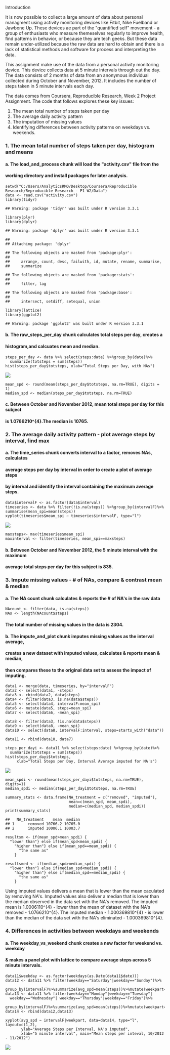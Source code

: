 Introduction

It is now possible to collect a large amount of data about personal
managment using activity monitoring devices like Fitbit, Nike Fuelband
or Jawbone Up. These devices ae part of the "quantified self" movement -
a group of enthusiasts who measure themeselves regularly to improve
health, find patterns in behavior, or because they are tech geeks. But
these data remain under-utilized because the raw data are hard to obtain
and there is a lack of statistical methods and software for process and
interpreting the data.

This assignment make use of the data from a personal activity monitoring
device. This device collects data at 5 minute intervals through out the
day. The data consists of 2 months of data from an anonymous individual
collected during October and November, 2012. It includes the number of
steps taken in 5 minute intervals each day.

The data comes from Coursera, Reproducible Research, Week 2 Project
Assignment. The code that follows explores these key issues:

1.  The mean total number of steps taken per day
2.  The average daily activity pattern
3.  The imputation of missing values
4.  Identifying differences between activity patterns on weekdays vs.
    weekends.

### 1. The mean total number of steps taken per day, histogram and means

#### a. The load\_and\_process chunk will load the "activity.csv" file from the

#### working directory and install packages for later analysis.

    setwd("C:/Users/AnalyticsRMO/Desktop/Coursera/Reproducible Research/Reproducible Research - P1 W2/Data")
    data <- read.csv("activity.csv")
    library(tidyr)

    ## Warning: package 'tidyr' was built under R version 3.3.1

    library(plyr)
    library(dplyr)

    ## Warning: package 'dplyr' was built under R version 3.3.1

    ## 
    ## Attaching package: 'dplyr'

    ## The following objects are masked from 'package:plyr':
    ## 
    ##     arrange, count, desc, failwith, id, mutate, rename, summarise,
    ##     summarize

    ## The following objects are masked from 'package:stats':
    ## 
    ##     filter, lag

    ## The following objects are masked from 'package:base':
    ## 
    ##     intersect, setdiff, setequal, union

    library(lattice)
    library(ggplot2)

    ## Warning: package 'ggplot2' was built under R version 3.3.1

#### b. The raw\_steps\_per\_day chunk calculates total steps per day, creates a

#### histogram,and calcuates mean and median.

    steps_per_day <- data %>% select(steps:date) %>%group_by(date)%>%
      summarize(totsteps = sum(steps))
    hist(steps_per_day$totsteps, xlab="Total Steps per Day, with NAs")

![](PA1-template_files/figure-markdown_strict/raw_steps_per_day-1.png)

    mean_spd <- round(mean(steps_per_day$totsteps, na.rm=TRUE), digits = 1)
    median_spd <- median(steps_per_day$totsteps, na.rm=TRUE)

#### c. Between October and November 2012, mean total steps per day for this subject

#### is 1.0766210^{4}.The median is 10765.

### 2. The average daily activity pattern - plot average steps by interval, find max

#### a. The time\_series chunk converts interval to a factor, removes NAs, calculates

#### average steps per day by interval in order to create a plot of average steps

#### by interval and identify the interval containing the maximum average steps.

    data$intervalF <- as.factor(data$interval)
    timeseries <- data %>% filter(!is.na(steps)) %>%group_by(intervalF)%>% summarise(mean_spi=mean(steps))
    xyplot(timeseries$mean_spi ~ timeseries$intervalF, type="l")

![](PA1-template_files/figure-markdown_strict/time_series-1.png)

    maxsteps<- max(timeseries$mean_spi)
    maxinterval <- filter(timeseries, mean_spi==maxsteps)

#### b. Between October and November 2012, the 5 minute interval with the maximum

#### average total steps per day for this subject is 835.

### 3. Impute missing values - \# of NAs, compare & contrast mean & median

#### a. The NA count chunk calculates & reports the \# of NA's in the raw data

    NAcount <- filter(data, is.na(steps))
    NAs <- length(NAcount$steps)

#### The total number of missing values in the data is 2304.

#### b. The impute\_and\_plot chunk imputes missing values as the interval average,

#### creates a new dataset with imputed values, calculates & reports mean & median,

#### then compares these to the original data set to assess the impact of imputing.

    data1 <- merge(data, timeseries, by="intervalF") 
    data2 <- select(data1, -steps) 
    data3 <- cbind(data2, data$steps)
    data4 <- filter(data3, is.na(data$steps)) 
    data5 <- select(data4, intervalF:mean_spi) 
    data6 <- mutate(data5, steps=mean_spi) 
    data7 <- select(data6, -mean_spi) 

    data8 <- filter(data3, !is.na(data$steps)) 
    data9 <- select(data8, -mean_spi) 
    data10 <- select(data8, intervalF:interval, steps=starts_with("data"))

    data11 <- rbind(data10, data7) 

    steps_per_dayi <- data11 %>% select(steps:date) %>%group_by(date)%>%
      summarize(totsteps = sum(steps))
    hist(steps_per_dayi$totsteps, 
         xlab="Total Steps per Day, Interval Average imputed for NA's")

![](PA1-template_files/figure-markdown_strict/impute_and_plot-1.png)

    mean_spdi <- round(mean(steps_per_dayi$totsteps, na.rm=TRUE), digits=1)
    median_spdi <- median(steps_per_dayi$totsteps, na.rm=TRUE)

    summary_stats <- data.frame(NA_treatment = c("removed", "imputed"),
                                mean=c(mean_spd, mean_spdi),
                                median=c(median_spd, median_spdi))
    print(summary_stats)

    ##   NA_treatment    mean  median
    ## 1      removed 10766.2 10765.0
    ## 2      imputed 10006.1 10003.7

    resultsm <- if(mean_spd>mean_spdi) {
      "lower than"} else if(mean_spd<mean_spdi) {
        "higher than"} else if(mean_spd==mean_spdi) {
          "the same as"
        } 

    resultsmed <- if(median_spd>median_spdi) {
      "lower than"} else if(median_spd<median_spdi) {
        "higher than"} else if(median_spd==median_spdi) {
          "the same as"
        }            

Using imputed values delivers a mean that is lower than the mean
caculated by removing NA's. Imputed values also deliver a median that is
lower than the median observed in the data set with the NA's removed.
The imputed mean is 1.0006110^{4} - lower than the mean of dataset with
the NA's removed - 1.0766210^{4}. The imputed median - 1.000369810^{4} -
is lower than the median of the data set with the NA's eliminated -
1.000369810^{4}.

### 4. Differences in activities between weekdays and weekends

#### a. The weekday\_vs\_weekend chunk creates a new factor for weekend vs. weekday

#### & makes a panel plot with lattice to compare average steps across 5 minute intervals.

    data11$weekday <- as.factor(weekdays(as.Date(data11$date)))
    data12 <- data11 %>% filter(weekday=="Saturday"|weekday=="Sunday")%>%
      group_by(intervalF)%>%summarize(avg_spd=mean(steps))%>%mutate(weekpart="weekend")
    data13 <- data11 %>% filter(weekday=="Monday"|weekday=="Tuesday"|
      weekday=="Wednesday"| weekday=="Thursday"|weekday=="Friday")%>%
      group_by(intervalF)%>%summarize(avg_spd=mean(steps))%>%mutate(weekpart="weekday")
    data14 <- rbind(data12,data13)

    xyplot(avg_spd ~ intervalF|weekpart, data=data14, type="l", layout=c(1,2),
           ylab="Average Steps per Interval, NA's imputed",
           xlab="5 minute interval", main="Mean steps per inteval, 10/2012 - 11/2012")

![](PA1-template_files/figure-markdown_strict/weekday_vs_weekend-1.png)
